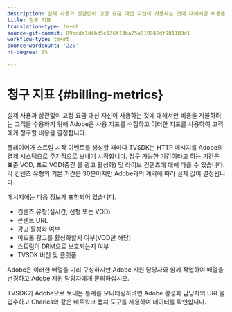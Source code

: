 ```yaml
---
description: 실제 사용과 상관없이 고정 요금 대신 자신이 사용하는 것에 대해서만 비용을 지불하려는 고객을 수용하기 위해 Adobe은 사용 지표를 수집하고 이러한 지표를 사용하여 고객에게 청구할 비용을 결정합니다.
title: 청구 지표
translation-type: tm+mt
source-git-commit: 89bdda1d4bd5c126f19ba75a819942df901183d1
workflow-type: tm+mt
source-wordcount: '225'
ht-degree: 0%

---
```



# 청구 지표 {#billing-metrics}

실제 사용과 상관없이 고정 요금 대신 자신이 사용하는 것에 대해서만 비용을 지불하려는 고객을 수용하기 위해 Adobe은 사용 지표를 수집하고 이러한 지표를 사용하여 고객에게 청구할 비용을 결정합니다.

플레이어가 스트림 시작 이벤트를 생성할 때마다 TVSDK는 HTTP 메시지를 Adobe의 결제 시스템으로 주기적으로 보내기 시작합니다. 청구 가능한 기간이라고 하는 기간은 표준 VOD, 프로 VOD(중간 롤 광고 활성화) 및 라이브 컨텐츠에 대해 다를 수 있습니다. 각 컨텐츠 유형의 기본 기간은 30분이지만 Adobe과의 계약에 따라 실제 값이 결정됩니다.

메시지에는 다음 정보가 포함되어 있습니다.

* 컨텐츠 유형(실시간, 선형 또는 VOD)
* 콘텐트 URL
* 광고 활성화 여부
* 미드롤 광고를 활성화할지 여부(VOD만 해당)
* 스트림이 DRM으로 보호되는지 여부
* TVSDK 버전 및 플랫폼

Adobe은 이러한 배열을 미리 구성하지만 Adobe 지원 담당자와 함께 작업하여 배열을 변경하고 Adobe 지원 담당자에게 문의하십시오.

TVSDK가 Adobe으로 보내는 통계를 모니터링하려면 Adobe 활성화 담당자의 URL을 입수하고 Charles와 같은 네트워크 캡처 도구를 사용하여 데이터를 확인합니다.